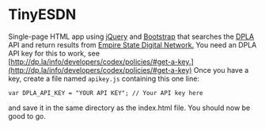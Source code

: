 TinyESDN
========

Single-page HTML app using [jQuery](http://www.jquery.com) and [Bootstrap](http://www.getbootstrap.com) that searches the [DPLA](http://dp.la) API and
return results from [Empire State Digital Network.](http://empirestate.digital) You need an DPLA API
key for this to work, see
[http://dp.la/info/developers/codex/policies/#get-a-key.](http://dp.la/info/developers/codex/policies/#get-a-key)
Once you have a key, create a file named `apikey.js` containing this one line:

	var DPLA_API_KEY = "YOUR API KEY"; // Your API key here

and save it in the same directory as the index.html file. You should now be good to go.
